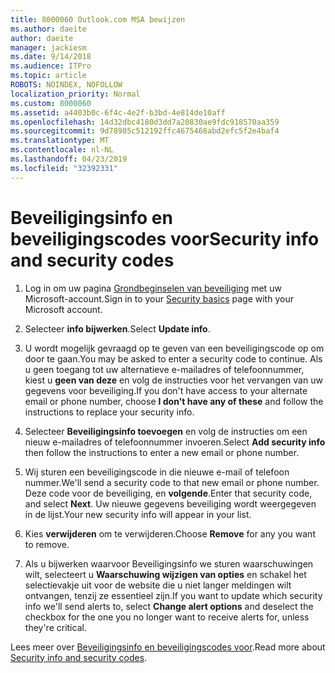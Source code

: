 ```yaml
---
title: 8000060 Outlook.com MSA bewijzen
ms.author: daeite
author: daeite
manager: jackiesm
ms.date: 9/14/2018
ms.audience: ITPro
ms.topic: article
ROBOTS: NOINDEX, NOFOLLOW
localization_priority: Normal
ms.custom: 8000060
ms.assetid: a4403b0c-6f4c-4e2f-b3bd-4e814de10aff
ms.openlocfilehash: 14d32dbc4180d3dd7a20830ae9fdc918570aa359
ms.sourcegitcommit: 9d78905c512192ffc4675468abd2efc5f2e4baf4
ms.translationtype: MT
ms.contentlocale: nl-NL
ms.lasthandoff: 04/23/2019
ms.locfileid: "32392331"
---
```

# <a name="security-info-and-security-codes"></a><span data-ttu-id="995f4-102">Beveiligingsinfo en beveiligingscodes voor</span><span class="sxs-lookup"><span data-stu-id="995f4-102">Security info and security codes</span></span>

1. <span data-ttu-id="995f4-103">Log in om uw pagina [Grondbeginselen van beveiliging](https://account.microsoft.com/security) met uw Microsoft-account.</span><span class="sxs-lookup"><span data-stu-id="995f4-103">Sign in to your [Security basics](https://account.microsoft.com/security) page with your Microsoft account.</span></span> 
    
2. <span data-ttu-id="995f4-104">Selecteer **info bijwerken**.</span><span class="sxs-lookup"><span data-stu-id="995f4-104">Select **Update info**.</span></span> 
    
3. <span data-ttu-id="995f4-105">U wordt mogelijk gevraagd op te geven van een beveiligingscode op om door te gaan.</span><span class="sxs-lookup"><span data-stu-id="995f4-105">You may be asked to enter a security code to continue.</span></span> <span data-ttu-id="995f4-106">Als u geen toegang tot uw alternatieve e-mailadres of telefoonnummer, kiest u **geen van deze** en volg de instructies voor het vervangen van uw gegevens voor beveiliging.</span><span class="sxs-lookup"><span data-stu-id="995f4-106">If you don't have access to your alternate email or phone number, choose **I don't have any of these** and follow the instructions to replace your security info.</span></span> 
    
4. <span data-ttu-id="995f4-107">Selecteer **Beveiligingsinfo toevoegen** en volg de instructies om een nieuw e-mailadres of telefoonnummer invoeren.</span><span class="sxs-lookup"><span data-stu-id="995f4-107">Select **Add security info** then follow the instructions to enter a new email or phone number.</span></span> 
    
5. <span data-ttu-id="995f4-108">Wij sturen een beveiligingscode in die nieuwe e-mail of telefoon nummer.</span><span class="sxs-lookup"><span data-stu-id="995f4-108">We'll send a security code to that new email or phone number.</span></span> <span data-ttu-id="995f4-109">Deze code voor de beveiliging, en **volgende**.</span><span class="sxs-lookup"><span data-stu-id="995f4-109">Enter that security code, and select **Next**.</span></span> <span data-ttu-id="995f4-110">Uw nieuwe gegevens beveiliging wordt weergegeven in de lijst.</span><span class="sxs-lookup"><span data-stu-id="995f4-110">Your new security info will appear in your list.</span></span> 
    
6. <span data-ttu-id="995f4-111">Kies **verwijderen** om te verwijderen.</span><span class="sxs-lookup"><span data-stu-id="995f4-111">Choose **Remove** for any you want to remove.</span></span> 
    
7. <span data-ttu-id="995f4-112">Als u bijwerken waarvoor Beveiligingsinfo we sturen waarschuwingen wilt, selecteert u **Waarschuwing wijzigen van opties** en schakel het selectievakje uit voor de website die u niet langer meldingen wilt ontvangen, tenzij ze essentieel zijn.</span><span class="sxs-lookup"><span data-stu-id="995f4-112">If you want to update which security info we'll send alerts to, select **Change alert options** and deselect the checkbox for the one you no longer want to receive alerts for, unless they're critical.</span></span> 
    
<span data-ttu-id="995f4-113">Lees meer over [Beveiligingsinfo en beveiligingscodes voor](https://support.microsoft.com/help/12428/).</span><span class="sxs-lookup"><span data-stu-id="995f4-113">Read more about [Security info and security codes](https://support.microsoft.com/help/12428/).</span></span>
  

